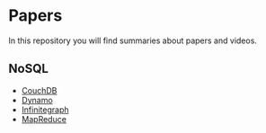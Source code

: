 # Papers

In this repository you will find summaries about papers and videos.

## NoSQL

- [CouchDB](https://github.com/jmrozanec/papers/blob/master/couchdb.md)
- [Dynamo](https://github.com/jmrozanec/papers/blob/master/dynamo.md)
- [Infinitegraph](https://github.com/jmrozanec/papers/blob/master/infinitegraph.md)
- [MapReduce](https://github.com/jmrozanec/papers/blob/master/map-reduce.md)
